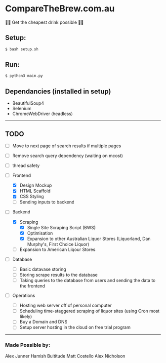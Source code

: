 # CompareTheBrew.com.au
🍺🍺 Get the cheapest drink possible 🍺🍺

## Setup:
```bash
$ bash setup.sh
```

## Run:
```bash
$ python3 main.py
```

## Dependancies (installed in setup)
- BeautifulSoup4
- Selenium
- ChromeWebDriver (headless)
___

## TODO
- [ ] Move to next page of search results if multiple pages
- [ ] Remove search query dependency (waiting on mcost)
- [ ] thread safety

- [ ] Frontend
  - [x] Design Mockup
  - [x] HTML Scaffold
  - [x] CSS Styling
  - [ ] Sending inputs to backend

- [ ] Backend
  - [x] Scraping
    - [x] Single Site Scraping Script (BWS)
    - [x] Optimisation
    - [x] Expansion to other Australian Liquor Stores (Liquorland, Dan Murphy's, First Choice Liquor)
  - [ ] Expansion to American Liqour Stores

- [ ] Database
  - [ ] Basic datavase storing
  - [ ] Storing scrape results to the database
  - [ ] Taking queries to the database from users and sending the data to the frontend

- [ ] Operations
  - [ ] Hosting web server off of personal computer
  - [ ] Scheduling time-staggered scraping of liquor sites (using Cron most likely)
  - [ ] Buy a Domain and DNS
  - [ ] Setup server hosting in the cloud on free trial program

___
### Made Possible by:
Alex Junner
Hamish Bultitude
Matt Costello
Alex Nicholson
